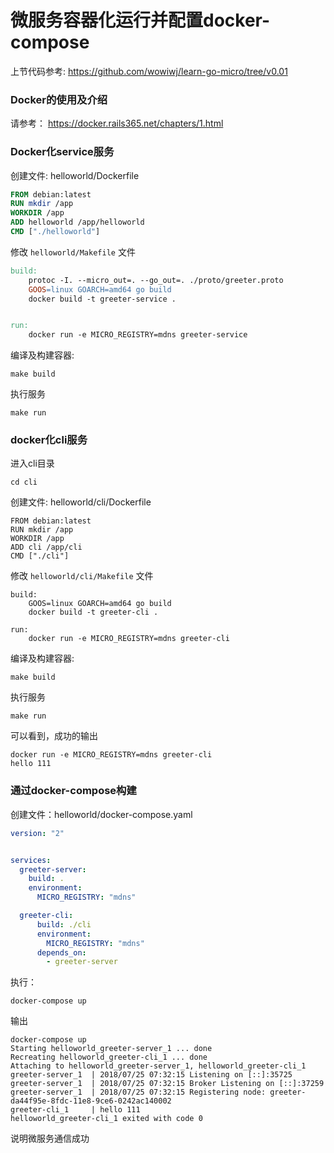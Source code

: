 # 微服务容器化运行并配置docker-compose

上节代码参考: https://github.com/wowiwj/learn-go-micro/tree/v0.01


### Docker的使用及介绍

请参考： https://docker.rails365.net/chapters/1.html

### Docker化service服务

创建文件: helloworld/Dockerfile


```dockerfile
FROM debian:latest
RUN mkdir /app
WORKDIR /app
ADD helloworld /app/helloworld
CMD ["./helloworld"]
```

修改 `helloworld/Makefile` 文件

```makefile
build:
	protoc -I. --micro_out=. --go_out=. ./proto/greeter.proto
	GOOS=linux GOARCH=amd64 go build
	docker build -t greeter-service .


run:
	docker run -e MICRO_REGISTRY=mdns greeter-service
```

编译及构建容器:

```
make build
```

执行服务

```
make run
```

### docker化cli服务

进入cli目录

```
cd cli
```

创建文件: helloworld/cli/Dockerfile

```
FROM debian:latest
RUN mkdir /app
WORKDIR /app
ADD cli /app/cli
CMD ["./cli"]
```


修改 `helloworld/cli/Makefile` 文件

```
build:
	GOOS=linux GOARCH=amd64 go build
	docker build -t greeter-cli .

run:
	docker run -e MICRO_REGISTRY=mdns greeter-cli
```

编译及构建容器:

```
make build
```

执行服务

```
make run
```

可以看到，成功的输出

```
docker run -e MICRO_REGISTRY=mdns greeter-cli
hello 111
```

### 通过docker-compose构建

创建文件：helloworld/docker-compose.yaml

```yaml
version: "2"


services:
  greeter-server:
    build: .
    environment:
      MICRO_REGISTRY: "mdns"

  greeter-cli:
      build: ./cli
      environment:
        MICRO_REGISTRY: "mdns"
      depends_on:
        - greeter-server
```

执行：
```
docker-compose up
```

输出

```
docker-compose up
Starting helloworld_greeter-server_1 ... done
Recreating helloworld_greeter-cli_1 ... done
Attaching to helloworld_greeter-server_1, helloworld_greeter-cli_1
greeter-server_1  | 2018/07/25 07:32:15 Listening on [::]:35725
greeter-server_1  | 2018/07/25 07:32:15 Broker Listening on [::]:37259
greeter-server_1  | 2018/07/25 07:32:15 Registering node: greeter-da44f95e-8fdc-11e8-9ce6-0242ac140002
greeter-cli_1     | hello 111
helloworld_greeter-cli_1 exited with code 0

```

说明微服务通信成功






